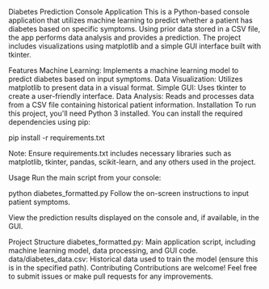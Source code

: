 Diabetes Prediction Console Application
This is a Python-based console application that utilizes machine learning to predict whether a patient has diabetes based on specific symptoms. Using prior data stored in a CSV file, the app performs data analysis and provides a prediction. The project includes visualizations using matplotlib and a simple GUI interface built with tkinter.

Features
Machine Learning: Implements a machine learning model to predict diabetes based on input symptoms.
Data Visualization: Utilizes matplotlib to present data in a visual format.
Simple GUI: Uses tkinter to create a user-friendly interface.
Data Analysis: Reads and processes data from a CSV file containing historical patient information.
Installation
To run this project, you'll need Python 3 installed. You can install the required dependencies using pip:

pip install -r requirements.txt

Note: Ensure requirements.txt includes necessary libraries such as matplotlib, tkinter, pandas, scikit-learn, and any others used in the project.

Usage
Run the main script from your console:


python diabetes_formatted.py
Follow the on-screen instructions to input patient symptoms.

View the prediction results displayed on the console and, if available, in the GUI.

Project Structure
diabetes_formatted.py: Main application script, including machine learning model, data processing, and GUI code.
data/diabetes_data.csv: Historical data used to train the model (ensure this is in the specified path).
Contributing
Contributions are welcome! Feel free to submit issues or make pull requests for any improvements.
